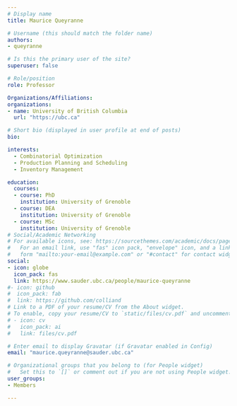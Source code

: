 ```yaml
---
# Display name
title: Maurice Queyranne

# Username (this should match the folder name)
authors:
- queyranne

# Is this the primary user of the site?
superuser: false

# Role/position
role: Professor

Organizations/Affiliations:
organizations:
- name: University of British Columbia
  url: "https://ubc.ca"

# Short bio (displayed in user profile at end of posts)
bio:

interests:
  - Combinatorial Optimization
  - Production Planning and Scheduling
  - Inventory Management

education:
  courses:
  - course: PhD
    institution: University of Grenoble
  - course: DEA
    institution: University of Grenoble
  - course: MSc
    institution: University of Grenoble
# Social/Academic Networking
# For available icons, see: https://sourcethemes.com/academic/docs/page-builder/#icons
#   For an email link, use "fas" icon pack, "envelope" icon, and a link in the
#   form "mailto:your-email@example.com" or "#contact" for contact widget.
social:
- icon: globe
  icon_pack: fas
  link: https://www.sauder.ubc.ca/people/maurice-queyranne
#- icon: github
#  icon_pack: fab
#  link: https://github.com/colliand
# Link to a PDF of your resume/CV from the About widget.
# To enable, copy your resume/CV to `static/files/cv.pdf` and uncomment the lines below.
# - icon: cv
#   icon_pack: ai
#   link: files/cv.pdf

# Enter email to display Gravatar (if Gravatar enabled in Config)
email: "maurice.queyranne@sauder.ubc.ca"

# Organizational groups that you belong to (for People widget)
#   Set this to `[]` or comment out if you are not using People widget.
user_groups:
- Members

---
```

